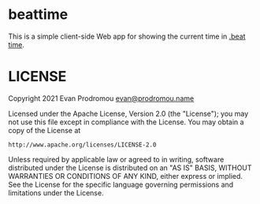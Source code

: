 # beattime

This is a simple client-side Web app for showing the current time in [.beat time](https://en.wikipedia.org/wiki/.beat_time).

# LICENSE

Copyright 2021 Evan Prodromou <evan@prodromou.name>

Licensed under the Apache License, Version 2.0 (the "License");
you may not use this file except in compliance with the License.
You may obtain a copy of the License at

    http://www.apache.org/licenses/LICENSE-2.0

Unless required by applicable law or agreed to in writing, software
distributed under the License is distributed on an "AS IS" BASIS,
WITHOUT WARRANTIES OR CONDITIONS OF ANY KIND, either express or implied.
See the License for the specific language governing permissions and
limitations under the License.
